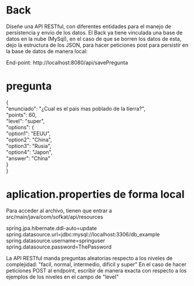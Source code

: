 # Back
Diseñe una API RESTful, con diferentes entidades para el manejo de persistencia y envio de los datos.
El Back ya tiene vinculada una base de datos en la nube (MySql), en el caso de que se borren los datos de esta,
dejo la estructura de los JSON, para hacer peticiones post para persistir en la base de datos de manera local:

End-point: http://localhost:8080/api/savePregunta

# pregunta
{<br>
  "enunciado": "¿Cual es el pais mas poblado de la tierra?",<br> 
  "points": 60,<br>
  "level": "super",<br>
  "options": {<br>
    "option1": "EEUU",<br>
    "option2": "China",<br>
    "option3": "Rusia",<br>
    "option4": "Japon",<br>
    "answer": "China"<br>
  }<br>
}<br>

# aplication.properties de forma local
Para acceder al archivo, tienen que entrar a src/main/java/com/sofkat/api/resources

spring.jpa.hibernate.ddl-auto=update <br>
spring.datasource.url=jdbc:mysql://localhost:3306/db_example <br>
spring.datasource.username=springuser <br>
spring.datasource.password=ThePassword <br>

La API RESTful manda preguntas aleatorias respecto a los niveles de complejidad:
"facil, normal, intermedio, dificil y super" En el caso de hacer peticiones POST al endpoint,
escribir de manera exacta con respecto a los ejemplos de los niveles en el campo de "level"
